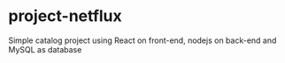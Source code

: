 # project-netflux
Simple catalog project using React on front-end, nodejs on back-end and MySQL as database
